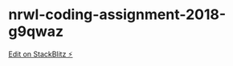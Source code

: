 # nrwl-coding-assignment-2018-g9qwaz

[Edit on StackBlitz ⚡️](https://stackblitz.com/edit/nrwl-coding-assignment-2018-g9qwaz)